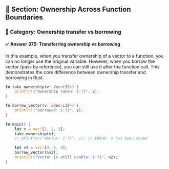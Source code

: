 ## 📘 Section: Ownership Across Function Boundaries
### 🔹 Category: Ownership transfer vs borrowing
#### ✅ Answer 375: Transferring ownership vs borrowing

In this example, when you transfer ownership of a vector to a function, you can no longer use the original variable. However, when you borrow the vector (pass by reference), you can still use it after the function call. This demonstrates the core difference between ownership transfer and borrowing in Rust.

```rust
fn take_ownership(v: Vec<i32>) {
    println!("Ownership taken: {:?}", v);
}

fn borrow_vector(v: &Vec<i32>) {
    println!("Borrowed: {:?}", v);
}

fn main() {
    let v = vec![1, 2, 3];
    take_ownership(v);
    // println!("Vector: {:?}", v); // ERROR: v has been moved

    let v2 = vec![4, 5, 6];
    borrow_vector(&v2);
    println!("Vector is still usable: {:?}", v2);
}
```
